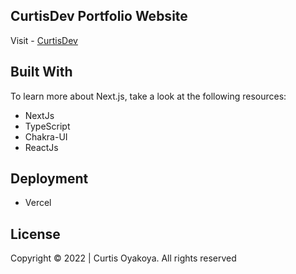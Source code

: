 ## CurtisDev Portfolio Website

Visit - [CurtisDev](https://curtisdev.com/)


## Built With

To learn more about Next.js, take a look at the following resources:

- NextJs
- TypeScript
- Chakra-UI
- ReactJs


## Deployment

- Vercel

## License

Copyright © 2022 | Curtis Oyakoya. All rights reserved
